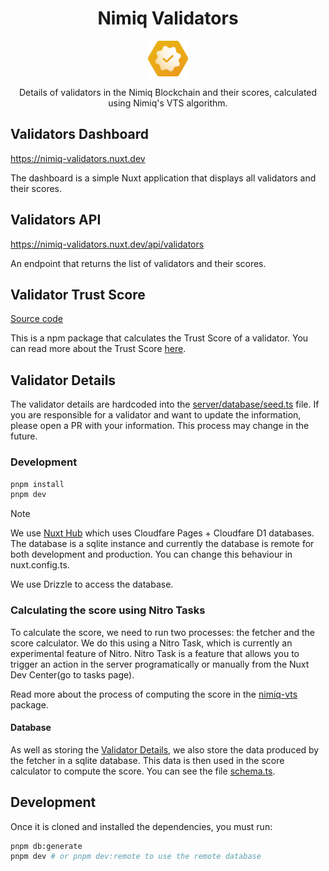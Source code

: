 <h1 align="center">Nimiq Validators</h1>

<p align="center">
  <a href="https://nimiq-validators.nuxt.dev">
    <img src="./public/favicon.svg" alt="Nimiq Validators" width="64" />
  </a>

<p align="center">
Details of validators in the Nimiq Blockchain and their scores, calculated using Nimiq's VTS algorithm.
<p>

## Validators Dashboard

https://nimiq-validators.nuxt.dev

The dashboard is a simple Nuxt application that displays all validators and their scores.

## Validators API

https://nimiq-validators.nuxt.dev/api/validators

An endpoint that returns the list of validators and their scores.

## Validator Trust Score

[Source code](./packages/nimiq-vts/)

This is a npm package that calculates the Trust Score of a validator. You can read more about the Trust Score [here](https://nimiq-validators.nuxt.dev/vts).

## Validator Details

The validator details are hardcoded into the [server/database/seed.ts](./server/database/seed.ts) file. If you are responsible for a validator and want to update the information, please open a PR with your information. This process may change in the future.

### Development

```bash
pnpm install
pnpm dev
```

> [!Note]
> We use [Nuxt Hub](https://hub.nuxt.dev) which uses Cloudfare Pages + Cloudfare D1 databases. The database is a sqlite instance and currently the database is remote for both development and production. You can change this behaviour in nuxt.config.ts.

We use Drizzle to access the database.

### Calculating the score using Nitro Tasks

To calculate the score, we need to run two processes: the fetcher and the score calculator. We do this using a Nitro Task, which is currently an experimental feature of Nitro. Nitro Task is a feature that allows you to trigger an action in the server programatically or manually from the Nuxt Dev Center(go to tasks page).

Read more about the process of computing the score in the [nimiq-vts](./packages/nimiq-vts/README.md) package.

#### Database

As well as storing the [Validator Details](#validator-details), we also store the data produced by the fetcher in a sqlite database. This data is then used in the score calculator to compute the score. You can see the file [schema.ts](./server/database/schema.ts).

## Development

Once it is cloned and installed the dependencies, you must run:

```bash
pnpm db:generate
pnpm dev # or pnpm dev:remote to use the remote database
```
